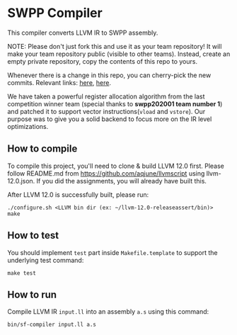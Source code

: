 # SWPP Compiler

This compiler converts LLVM IR to SWPP assembly.

NOTE: Please don't just fork this and use it as your team repository!
It will make your team repository public (visible to other teams).
Instead, create an empty private repository, copy the contents of
this repo to yours.

Whenever there is a change in this repo, you can cherry-pick the new commits.
Relevant links:
[here](https://coderwall.com/p/sgpksw/git-cherry-pick-from-another-repository),
[here](https://stackoverflow.com/questions/5120038/is-it-possible-to-cherry-pick-a-commit-from-another-git-repository).

We have taken a powerful register allocation algorithm from the last competition winner team (special thanks to **swpp202001 team number 1**) and patched it to support vector instructions(`vload` and `vstore`). Our purpose was to give you a solid backend to focus more on the IR level optimizations.


## How to compile

To compile this project, you'll need to clone & build LLVM 12.0 first.
Please follow README.md from https://github.com/aqjune/llvmscript using
llvm-12.0.json. If you did the assignments, you will already have built this.

After LLVM 12.0 is successfully built, please run:

```
./configure.sh <LLVM bin dir (ex: ~/llvm-12.0-releaseassert/bin)>
make
```


## How to test

You should implement `test` part inside `Makefile.template` to support the underlying test command:

```
make test
```


## How to run

Compile LLVM IR `input.ll` into an assembly `a.s` using this command:

```
bin/sf-compiler input.ll a.s
```